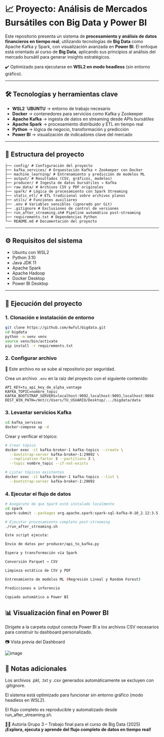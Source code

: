 # 📈 Proyecto: Análisis de Mercados Bursátiles con Big Data y Power BI

Este repositorio presenta un sistema de **procesamiento y análisis de datos financieros en tiempo real**, utilizando tecnologías de **Big Data** como Apache Kafka y Spark, con visualización avanzada en **Power BI**. El enfoque está orientado al curso de **Big Data**, aplicando sus principios al análisis del mercado bursátil para generar insights estratégicos.

✔️ Optimizado para ejecutarse en **WSL2 en modo headless** (sin entorno gráfico).

---

## 🛠️ Tecnologías y herramientas clave

- **WSL2 ´UBUNTU** → entorno de trabajo necesario
- **Docker** → contenedores para servicios como Kafka y Zookeeper
- **Apache Kafka** → ingesta de datos en streaming desde APIs bursátiles  
- **Apache Spark** → procesamiento distribuido y ETL en tiempo real  
- **Python** → lógica de negocio, transformación y predicción  
- **Power BI** → visualización de indicadores clave del mercado  

---

## 📁 Estructura del proyecto

```
├── config/ # Configuración del proyecto
├── kafka_services/ # Orquestación Kafka + Zookeeper con Docker
├── machine_learning/ # Entrenamiento y predicción de modelos ML
├── output/ # Resultados (CSV, gráficos, modelos)
├── producer/ # Ingesta de datos bursátiles → Kafka
├── raw_data/ # Archivos CSV y PDF originales
├── spark/ # Lógica de procesamiento con Spark Streaming
├── static_etl/ # ETL tradicional sobre archivos planos
├── utils/ # Funciones auxiliares
├── .env # Variables sensibles (ignorado por Git)
├── .gitignore # Exclusiones de control de versiones
├── run_after_streaming.sh# Pipeline automático post-streaming
├── requirements.txt # Dependencias Python
└── README.md # Documentación del proyecto
```

---

## ⚙️ Requisitos del sistema

- Ubuntu con WSL2 
- Python 3.10 
- Java JDK 11 
- Apache Spark  
- Apache Hadoop 
- Docker Desktop  
- Power BI Desktop  

---

## 🚀 Ejecución del proyecto

### 1. Clonación e instalación de entorno

```bash
git clone https://github.com/4wful/bigdata.git
cd bigdata
python -m venv venv
source venv/bin/activate
pip install -r requirements.txt
```

### 2. Configurar archivo

🔐 Este archivo no se sube al repositorio por seguridad.

Crea un archivo `.env` en la raíz del proyecto con el siguiente contenido:

```env
API_KEY=tu_api_key_de_alpha_vantage
KAFKA_TOPIC=nombre_topic
KAFKA_BOOTSTRAP_SERVERS=localhost:9092,localhost:9093,localhost:9094
DEST_WIN_PATH=/mnt/c/Users/TU_USUARIO/Desktop/.../bigdata/data
```

### 3. Levantar servicios Kafka

```bash
cd kafka_services
docker-compose up -d
```

Crear y verificar el tópico:

```bash
# Crear tópico
docker exec -it kafka-broker-1 kafka-topics --create \
  --bootstrap-server kafka-broker-1:29092 \
  --replication-factor 3 --partitions 3 \
  --topic nombre_topic --if-not-exists

# Listar tópicos existentes
docker exec -it kafka-broker-1 kafka-topics --list \
  --bootstrap-server kafka-broker-1:29092
```

### 4. Ejecutar el flujo de datos

```bash
# Asegúrate de que Spark esté instalado localmente
cd spark
spark-submit --packages org.apache.spark:spark-sql-kafka-0-10_2.12:3.5.5 spark_api.py

# Ejecutar procesamiento completo post-streaming
./run_after_streaming.sh

Este script ejecuta:

Envío de datos por producer/api_to_kafka.py

Espera y transformación vía Spark

Conversión Parquet → CSV

Limpieza estática de CSV y PDF

Entrenamiento de modelos ML (Regresión Lineal y Random Forest)

Predicciones e inferencia

Copiado automático a Power BI

```
## 📊 Visualización final en Power BI

Dirígete a la carpeta output conecta Power BI a los archivos CSV necesarios para construir tu dashboard personalizado.

📷 Vista previa del Dashboard

![image](https://github.com/user-attachments/assets/447c18f4-74cf-4cd2-b18a-b46ccbbf313b)

## 📌 Notas adicionales
Los archivos .pkl, .txt y .csv generados automáticamente se excluyen con .gitignore.

El sistema está optimizado para funcionar sin entorno gráfico (modo headless en WSL2).

El flujo completo es reproducible y automatizado desde run_after_streaming.sh.

👨‍🏫 Autoría
Grupo 3 – Trabajo final para el curso de Big Data (2025)
**¡Explora, ejecuta y aprende del flujo completo de datos en tiempo real!**

